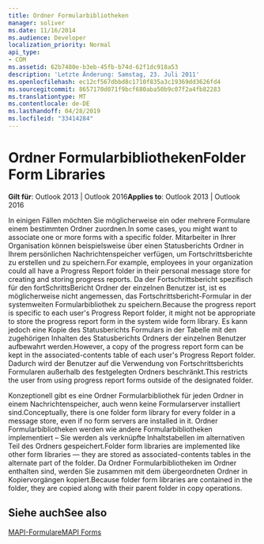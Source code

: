```yaml
---
title: Ordner Formularbibliotheken
manager: soliver
ms.date: 11/16/2014
ms.audience: Developer
localization_priority: Normal
api_type:
- COM
ms.assetid: 62b7480e-b3eb-45fb-b74d-62f1dc918a53
description: 'Letzte Änderung: Samstag, 23. Juli 2011'
ms.openlocfilehash: ec12cf567dbbd8c1710f835a3c19369dd3626fd4
ms.sourcegitcommit: 8657170d071f9bcf680aba50b9c07f2a4fb82283
ms.translationtype: MT
ms.contentlocale: de-DE
ms.lasthandoff: 04/28/2019
ms.locfileid: "33414284"
---
```

# <a name="folder-form-libraries"></a><span data-ttu-id="f2248-103">Ordner Formularbibliotheken</span><span class="sxs-lookup"><span data-stu-id="f2248-103">Folder Form Libraries</span></span>

  
  
<span data-ttu-id="f2248-104">**Gilt für**: Outlook 2013 | Outlook 2016</span><span class="sxs-lookup"><span data-stu-id="f2248-104">**Applies to**: Outlook 2013 | Outlook 2016</span></span> 
  
<span data-ttu-id="f2248-105">In einigen Fällen möchten Sie möglicherweise ein oder mehrere Formulare einem bestimmten Ordner zuordnen.</span><span class="sxs-lookup"><span data-stu-id="f2248-105">In some cases, you might want to associate one or more forms with a specific folder.</span></span> <span data-ttu-id="f2248-106">Mitarbeiter in Ihrer Organisation können beispielsweise über einen Statusberichts Ordner in Ihrem persönlichen Nachrichtenspeicher verfügen, um Fortschrittsberichte zu erstellen und zu speichern.</span><span class="sxs-lookup"><span data-stu-id="f2248-106">For example, employees in your organization could all have a Progress Report folder in their personal message store for creating and storing progress reports.</span></span> <span data-ttu-id="f2248-107">Da der Fortschrittsbericht spezifisch für den fortSchrittsBericht Ordner der einzelnen Benutzer ist, ist es möglicherweise nicht angemessen, das Fortschrittsbericht-Formular in der systemweiten Formularbibliothek zu speichern.</span><span class="sxs-lookup"><span data-stu-id="f2248-107">Because the progress report is specific to each user's Progress Report folder, it might not be appropriate to store the progress report form in the system wide form library.</span></span> <span data-ttu-id="f2248-108">Es kann jedoch eine Kopie des Statusberichts Formulars in der Tabelle mit den zugehörigen Inhalten des Statusberichts Ordners der einzelnen Benutzer aufbewahrt werden.</span><span class="sxs-lookup"><span data-stu-id="f2248-108">However, a copy of the progress report form can be kept in the associated-contents table of each user's Progress Report folder.</span></span> <span data-ttu-id="f2248-109">Dadurch wird der Benutzer auf die Verwendung von Fortschrittsberichts Formularen außerhalb des festgelegten Ordners beschränkt.</span><span class="sxs-lookup"><span data-stu-id="f2248-109">This restricts the user from using progress report forms outside of the designated folder.</span></span>
  
<span data-ttu-id="f2248-110">Konzeptionell gibt es eine Ordner Formularbibliothek für jeden Ordner in einem Nachrichtenspeicher, auch wenn keine Formularserver installiert sind.</span><span class="sxs-lookup"><span data-stu-id="f2248-110">Conceptually, there is one folder form library for every folder in a message store, even if no form servers are installed in it.</span></span> <span data-ttu-id="f2248-111">Ordner Formularbibliotheken werden wie andere Formularbibliotheken implementiert – Sie werden als verknüpfte Inhaltstabellen im alternativen Teil des Ordners gespeichert.</span><span class="sxs-lookup"><span data-stu-id="f2248-111">Folder form libraries are implemented like other form libraries — they are stored as associated-contents tables in the alternate part of the folder.</span></span> <span data-ttu-id="f2248-112">Da Ordner Formularbibliotheken im Ordner enthalten sind, werden Sie zusammen mit dem übergeordneten Ordner in Kopiervorgängen kopiert.</span><span class="sxs-lookup"><span data-stu-id="f2248-112">Because folder form libraries are contained in the folder, they are copied along with their parent folder in copy operations.</span></span>
  
## <a name="see-also"></a><span data-ttu-id="f2248-113">Siehe auch</span><span class="sxs-lookup"><span data-stu-id="f2248-113">See also</span></span>



[<span data-ttu-id="f2248-114">MAPI-Formulare</span><span class="sxs-lookup"><span data-stu-id="f2248-114">MAPI Forms</span></span>](mapi-forms.md)

